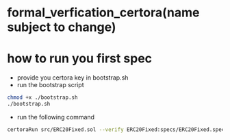 # formal_verfication_certora(name subject to change)

# how to run you first spec

- provide you certora key in bootstrap.sh
- run the bootstrap script
```bash
chmod +x ./bootstrap.sh
./bootstrap.sh
```
- run the following command
```bash
certoraRun src/ERC20Fixed.sol --verify ERC20Fixed:specs/ERC20Fixed.spec
```

